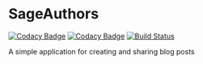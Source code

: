 # SageAuthors

[![Codacy Badge](https://api.codacy.com/project/badge/Grade/b064299d42334bb2b219c306dd62067e)](https://app.codacy.com/manual/davidshare/SageAuthors?utm_source=github.com&utm_medium=referral&utm_content=davidshare/SageAuthors&utm_campaign=Badge_Grade_Dashboard)
[![Codacy Badge](https://api.codacy.com/project/badge/Coverage/de6cb87330e0458abdc8ab3043c630ab)](https://www.codacy.com/manual/davidshare/SageAuthors?utm_source=github.com&utm_medium=referral&utm_content=davidshare/SageAuthors&utm_campaign=Badge_Coverage)
[![Build Status](https://travis-ci.com/davidshare/SageAuthors.svg?branch=develop)](https://travis-ci.com/davidshare/SageAuthors)

A simple application for creating and sharing blog posts
